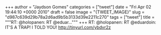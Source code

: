 
+++
author = "Jaydson Gomes"
categories = ["tweet"]
date = "Fri Apr 02 19:44:10 +0000 2010"
draft = false
image = "{TWEET_IMAGE}"
slug = "d987c639d29b78a2d6ad9b5b3133d39e2211c270"
tags = ["tweet"]
title = """RT: @holopanen: RT @eduar..."""
+++
RT: @holopanen: RT @eduardoin: IT'S A TRAP! I TOLD YOU! http://tinyurl.com/ybdvr2z
